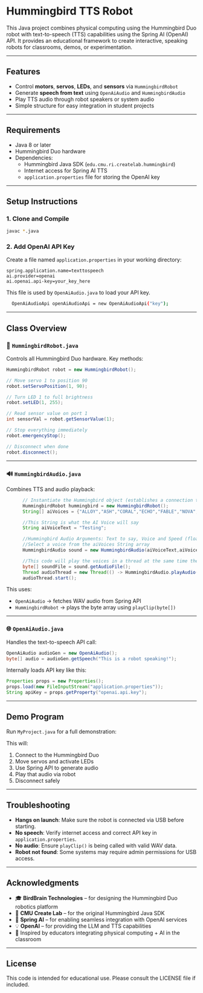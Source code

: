 # Hummingbird TTS Robot

This Java project combines physical computing using the Hummingbird Duo robot with text-to-speech (TTS) capabilities using the Spring AI (OpenAI) API. It provides an educational framework to create interactive, speaking robots for classrooms, demos, or experimentation.

---

## Features

- Control **motors**, **servos**, **LEDs**, and **sensors** via `HummingbirdRobot`
- Generate **speech from text** using `OpenAiAudio` and `HummingbirdAudio`
- Play TTS audio through robot speakers or system audio
- Simple structure for easy integration in student projects

---

## Requirements

- Java 8 or later
- Hummingbird Duo hardware
- Dependencies:
  - Hummingbird Java SDK (`edu.cmu.ri.createlab.hummingbird`)
  - Internet access for Spring AI TTS
  - `application.properties` file for storing the OpenAI key

---

## Setup Instructions

### 1. Clone and Compile

```bash
javac *.java
```

### 2. Add OpenAI API Key

Create a file named `application.properties` in your working directory:

```properties
spring.application.name=texttospeech
ai.provider=openai
ai.openai.api-key=your_key_here
```

This file is used by `OpenAiAudio.java` to load your API key.

```bash
  OpenAiAudioApi openAiAudioApi = new OpenAiAudioApi("key");
```

---

## Class Overview

### 🧠 `HummingbirdRobot.java`

Controls all Hummingbird Duo hardware. Key methods:

```java
HummingbirdRobot robot = new HummingbirdRobot();

// Move servo 1 to position 90
robot.setServoPosition(1, 90);

// Turn LED 1 to full brightness
robot.setLED(1, 255);

// Read sensor value on port 1
int sensorVal = robot.getSensorValue(1);

// Stop everything immediately
robot.emergencyStop();

// Disconnect when done
robot.disconnect();
```

---

### 🔊 `HummingbirdAudio.java`

Combines TTS and audio playback:

```java
      // Instantiate the Hummingbird object (establishes a connection to the Hummingbird)
      HummingbirdRobot hummingbird = new HummingbirdRobot();
      String[] aiVoices = {"ALLOY","ASH","CORAL","ECHO","FABLE","NOVA","ONYX","SAGE","SHIMMER"};

      //This String is what the AI Voice will say
      String aiVoiceText = "Testing";

      //Hummingbird Audio Arguments: Text to say, Voice and Speed (float).
      //Select a voice from the aiVoices String array
      HummingbirdAudio sound = new HummingbirdAudio(aiVoiceText,aiVoices[0],1.0f);

      //This code will play the voices in a thread at the same time the hummingbird is running
      byte[] soundFile = sound.getAudioFile();
      Thread audioThread = new Thread(() -> HummingbirdAudio.playAudio(soundFile));
      audioThread.start();
```

This uses:

- `OpenAiAudio` → fetches WAV audio from Spring API
- `HummingbirdRobot` → plays the byte array using `playClip(byte[])`

---

### 🌐 `OpenAiAudio.java`

Handles the text-to-speech API call:

```java
OpenAiAudio audioGen = new OpenAiAudio();
byte[] audio = audioGen.getSpeech("This is a robot speaking!");
```

Internally loads API key like this:

```java
Properties props = new Properties();
props.load(new FileInputStream("application.properties"));
String apiKey = props.getProperty("openai.api.key");
```

---

## Demo Program

Run `MyProject.java` for a full demonstration:

This will:
1. Connect to the Hummingbird Duo
2. Move servos and activate LEDs
3. Use Spring API to generate audio
4. Play that audio via robot
5. Disconnect safely

---

## Troubleshooting

- **Hangs on launch**: Make sure the robot is connected via USB before starting.
- **No speech**: Verify internet access and correct API key in `application.properties`.
- **No audio**: Ensure `playClip()` is being called with valid WAV data.
- **Robot not found**: Some systems may require admin permissions for USB access.

---

## Acknowledgments

- 🎓 **BirdBrain Technologies** – for designing the Hummingbird Duo robotics platform
- 🏫 **CMU Create Lab** – for the original Hummingbird Java SDK
- 🧠 **Spring AI** – for enabling seamless integration with OpenAI services
- 💡 **OpenAI** – for providing the LLM and TTS capabilities
- 🙌 Inspired by educators integrating physical computing + AI in the classroom

---

## License

This code is intended for educational use. Please consult the LICENSE file if included.
